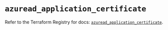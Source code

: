 # `azuread_application_certificate`

Refer to the Terraform Registry for docs: [`azuread_application_certificate`](https://registry.terraform.io/providers/hashicorp/azuread/3.2.0/docs/resources/application_certificate).
